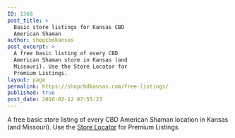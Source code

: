 ```yaml
---
ID: 1368
post_title: >
  Basic store listings for Kansas CBD
  American Shaman
author: shopcbdkansas
post_excerpt: >
  A free basic listing of every CBD
  American Shaman store in Kansas (and
  Missouri). Use the Store Locator for
  Premium Listings.
layout: page
permalink: https://shopcbdkansas.com/free-listings/
published: true
post_date: 2016-02-12 07:55:23
---
```

<!-- wp:paragraph -->
<p>A free basic store listing of every CBD American Shaman location in Kansas (and Missouri). Use the <a href="/">Store Locator</a> for Premium Listings. </p>
<!-- /wp:paragraph -->